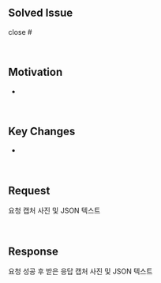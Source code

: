 ## Solved Issue

close #

<br>

## Motivation

-

<br>

## Key Changes

-

<br>

## Request

요청 캡처 사진 및 JSON 텍스트

<br>

## Response

요청 성공 후 받은 응답 캡처 사진 및 JSON 텍스트